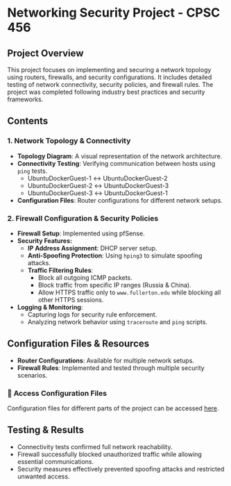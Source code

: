 # Networking Security Project - CPSC 456

## Project Overview

This project focuses on implementing and securing a network topology using routers, firewalls, and security configurations. It includes detailed testing of network connectivity, security policies, and firewall rules. The project was completed following industry best practices and security frameworks.

## Contents

### 1. Network Topology & Connectivity
- **Topology Diagram**: A visual representation of the network architecture.
- **Connectivity Testing**: Verifying communication between hosts using `ping` tests.
  - UbuntuDockerGuest-1 ↔ UbuntuDockerGuest-2
  - UbuntuDockerGuest-2 ↔ UbuntuDockerGuest-3
  - UbuntuDockerGuest-3 ↔ UbuntuDockerGuest-1
- **Configuration Files**: Router configurations for different network setups.

### 2. Firewall Configuration & Security Policies
- **Firewall Setup**: Implemented using pfSense.
- **Security Features:**
  - **IP Address Assignment**: DHCP server setup.
  - **Anti-Spoofing Protection**: Using `hping3` to simulate spoofing attacks.
  - **Traffic Filtering Rules**:
    - Block all outgoing ICMP packets.
    - Block traffic from specific IP ranges (Russia & China).
    - Allow HTTPS traffic only to `www.fullerton.edu` while blocking all other HTTPS sessions.
- **Logging & Monitoring**:
  - Capturing logs for security rule enforcement.
  - Analyzing network behavior using `traceroute` and `ping` scripts.

## Configuration Files & Resources
- **Router Configurations**: Available for multiple network setups.
- **Firewall Rules**: Implemented and tested through multiple security scenarios.

### 🔗 **Access Configuration Files**
Configuration files for different parts of the project can be accessed [here](https://drive.google.com/drive/folders/1oRhSBPHWUaLXZ-YvQA6DZuQnUiygRzKU?usp=sharing).

## Testing & Results
- Connectivity tests confirmed full network reachability.
- Firewall successfully blocked unauthorized traffic while allowing essential communications.
- Security measures effectively prevented spoofing attacks and restricted unwanted access.
